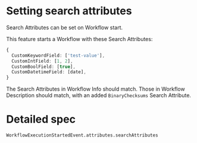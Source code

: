 # Setting search attributes

Search Attributes can be set on Workflow start.

This feature starts a Workflow with these Search Attributes:

```ts
{ 
  CustomKeywordField: ['test-value'],
  CustomIntField: [1, 2],
  CustomBoolField: [true],
  CustomDatetimeField: [date],
}
```

The Search Attributes in Workflow Info should match. Those in Workflow Description should match, with an added `BinaryChecksums` Search Attribute.

# Detailed spec

`WorkflowExecutionStartedEvent.attributes.searchAttributes`